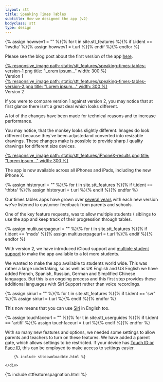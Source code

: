 ```yaml
---
layout: stt
title: Speaking Times Tables
subtitle: How we designed the app (v2)
bodyclass: stt
type: design
---
```


{% assign howwev1 = "" %}{% for t in site.stt_features %}{% if t.ident == 'hwdta' %}{% assign howwev1 = t.url %}{% endif %}{% endfor %}

Please see the blog post about the first version of the app <a href="{{ site.baseurl }}{{ howwev1 }}">here</a>.

<div class="container-table">
	<div class="row table-row">
		<div class="col-xs-12 col-sm-6 full-height" style="">
	        <div class="center-block">
	        	<a href="{{ site.baseurl }}/static/stt_features/speaking-times-tables-version-1.png" class="thickbox">
					{% responsive_image path: static/stt_features/speaking-times-tables-version-1.png title: "Lorem ipsum..." width: 300 %}
				</a>
				<div class="center-horiz">Version 1</div>
			</div>
		</div>
		<div class="col-xs-12 col-sm-6 full-height mobile-pt" style="">
			 <div class="center-block">
	        	<a href="{{ site.baseurl }}/static/stt_features/speaking-times-tables-version-2.png" class="thickbox">
					{% responsive_image path: static/stt_features/speaking-times-tables-version-2.png title: "Lorem ipsum..." width: 300 %}
				</a>
				<div class="center-horiz">Version 2</div>
			</div>
		</div>
	</div>
</div>


If you were to compare version 1 against version 2, you may notice that at first glance there isn’t a great deal which looks different.

A lot of the changes have been made for technical reasons and to increase performance.

You may notice, that the monkey looks slightly different. Images do look different because they’ve been adjustedand converted into resizable drawings. These changes make is possible to provide sharp / quality drawings for different size devices.

<div class="container-table">
	<div class="center-block">
		<a href="{{ site.baseurl }}/static/stt_features/iPhoneX-results.png" class="thickbox">
			{% responsive_image path: static/stt_features/iPhoneX-results.png title: "Lorem ipsum..." width: 300 %}
		</a>
	</div>
</div>


The app is now available across all iPhones and iPads, including the new iPhone X.

{% assign historyurl = "" %}{% for t in site.stt_features %}{% if t.ident == 'thbta' %}{% assign historyurl = t.url %}{% endif %}{% endfor %}

Our times tables apps have grown over <a href="{{ site.baseurl }}{{ historyurl }}">several years</a> with each new version we’ve listened to customer feedback from parents and schools.

One of the key feature requests, was to allow multiple students / siblings to use the app and keep track of their progression through tables.

{% assign multiuserpageurl = "" %}{% for t in site.stt_features %}{% if t.ident == 'msds' %}{% assign multiuserpageurl = t.url %}{% endif %}{% endfor %}

With version 2, we have introduced iCloud support and <a href="{{ site.baseurl }}{{ multiuserpageurl }}">multiple student support</a> to make the app available to a lot more students.

We wanted to make the app available to students world wide. This was rather a large undertaking, so as well as UK English and US English we have added French, Spanish, Russian, German and Simplified Chinese languages. But this is an ongoing process and this first step provides these additional languages with Siri Support rather than voice recordings.

{% assign siriurl = "" %}{% for t in site.stt_features %}{% if t.ident == 'svr' %}{% assign siriurl = t.url %}{% endif %}{% endfor %}

This now means that you can use <a href="{{ site.baseurl }}{{ siriurl }}">Siri</a> in English too.

{% assign touchfaceurl = "" %}{% for t in site.stt_userguides %}{% if t.ident == 'artifi' %}{% assign touchfaceurl = t.url %}{% endif %}{% endfor %}

With so many new features and options, we needed some settings to allow parents and teachers to turn on these features. We have added a parent gate, which allows settings to be restricted. If your device has <a href="{{ site.baseurl }}{{ touchfaceurl }}">Touch ID or Face ID</a>, this can be employed to make access to settings easier.

<div class="container-table">
	<div class="center-block">

		{% include sttdownloadbtn.html %}
		
	</div>
</div>

{% include sttfeaturespagnation.html %}
